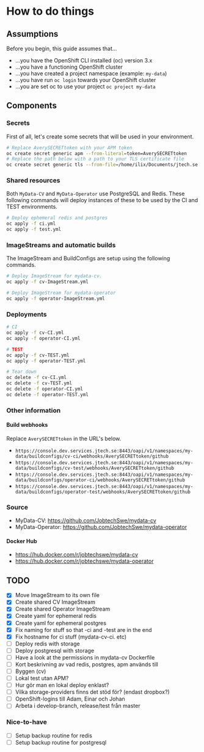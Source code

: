 # How to do things

## Assumptions

Before you begin, this guide assumes that...

- ...you have the OpenShift CLI installed (oc) version 3.x
- ...you have a functioning OpenShift cluster
- ...you have created a project namespace (example: `my-data`)
- ...you have run `oc login` towards your OpenShift cluster
- ...you are set oc to use your project `oc project my-data`

## Components

### Secrets

First of all, let's create some secrets that will be used in your environment.

```bash
# Replace AverySECRETtoken with your APM token
oc create secret generic apm --from-literal=token=AverySECRETtoken
# Replace the path below with a path to your TLS certificate file
oc create secret generic tls --from-file=/home/ilix/Documents/jtech.se.crt
```

### Shared resources

Both `MyData-CV` and `MyData-Operator` use PostgreSQL and Redis. These following commands will deploy instances of these to be used by the CI and TEST environments.

```bash
# Deploy ephemeral redis and postgres
oc apply -f ci.yml
oc apply -f test.yml
```

### ImageStreams and automatic builds

The ImageStream and BuildConfigs are setup using the following commands.

```bash
# Deploy ImageStream for mydata-cv.
oc apply -f cv-ImageStream.yml

# Deploy ImageStream for mydata-operator
oc apply -f operator-ImageStream.yml
```

### Deployments

```bash
# CI
oc apply -f cv-CI.yml
oc apply -f operator-CI.yml

# TEST
oc apply -f cv-TEST.yml
oc apply -f operator-TEST.yml

# Tear down
oc delete -f cv-CI.yml
oc delete -f cv-TEST.yml
oc delete -f operator-CI.yml
oc delete -f operator-TEST.yml
```

### Other information

#### Build webhooks

Replace `AverySECRETtoken` in the URL's below.

- `https://console.dev.services.jtech.se:8443/oapi/v1/namespaces/my-data/buildconfigs/cv-ci/webhooks/AverySECRETtoken/github`
- `https://console.dev.services.jtech.se:8443/oapi/v1/namespaces/my-data/buildconfigs/cv-test/webhooks/AverySECRETtoken/github`
- `https://console.dev.services.jtech.se:8443/oapi/v1/namespaces/my-data/buildconfigs/operator-ci/webhooks/AverySECRETtoken/github`
- `https://console.dev.services.jtech.se:8443/oapi/v1/namespaces/my-data/buildconfigs/operator-test/webhooks/AverySECRETtoken/github`

### Source

- MyData-CV: https://github.com/JobtechSwe/mydata-cv
- MyData-Operator: https://github.com/JobtechSwe/mydata-operator

#### Docker Hub

- https://hub.docker.com/r/jobtechswe/mydata-cv
- https://hub.docker.com/r/jobtechswe/mydata-operator

## TODO

- [x] Move ImageStream to its own file
- [x] Create shared CV ImageStream
- [x] Create shared Operator ImageStream
- [x] Create yaml for ephemeral redis
- [x] Create yaml for ephemeral postgres
- [x] Fix naming for stuff so that -ci and -test are in the end
- [x] Fix hostname for ci stuff (mydata-cv-ci. etc)
- [ ] Deploy redis with storage
- [ ] Deploy postgresql with storage
- [ ] Have a look at the permissions in mydata-cv Dockerfile
- [ ] Kort beskrivning av vad redis, postgres, apm används till
- [ ] Byggen (cv)
- [ ] Lokal test utan APM?
- [ ] Hur gör man en lokal deploy enklast?
- [ ] Vilka storage-providers finns det stöd för? (endast dropbox?)
- [ ] OpenShift-logins till Adam, Einar och Johan
- [ ] Arbeta i develop-branch, release/test från master

### Nice-to-have

- [ ] Setup backup routine for redis
- [ ] Setup backup routine for postgresql
